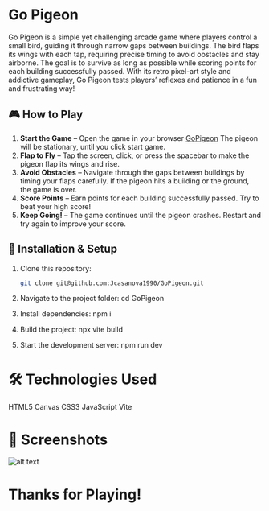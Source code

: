 # Go Pigeon

Go Pigeon is a simple yet challenging arcade game where players control a small bird, guiding it through narrow gaps between buildings. The bird flaps its wings with each tap, requiring precise timing to avoid obstacles and stay airborne. The goal is to survive as long as possible while scoring points for each building successfully passed. With its retro pixel-art style and addictive gameplay, Go Pigeon tests players’ reflexes and patience in a fun and frustrating way!

## 🎮 How to Play

1. **Start the Game** – Open the game in your browser [GoPigeon](http://gopigeon.jeremycasanova.me)
 The pigeon will be stationary, until you click start game.
2. **Flap to Fly** – Tap the screen, click, or press the spacebar to make the pigeon flap its wings and rise.
3. **Avoid Obstacles** – Navigate through the gaps between buildings by timing your flaps carefully. If the pigeon hits a building or the ground, the game is over.
4. **Score Points** – Earn points for each building successfully passed. Try to beat your high score!
5. **Keep Going!** – The game continues until the pigeon crashes. Restart and try again to improve your score.

## 🚀 Installation & Setup

1. Clone this repository:
   ```sh
   git clone git@github.com:Jcasanova1990/GoPigeon.git

2. Navigate to the project folder:
cd GoPigeon

3. Install dependencies:
npm i

4. Build the project:
npx vite build

5. Start the development server:
npm run dev

# 🛠 Technologies Used
HTML5 Canvas
CSS3
JavaScript
Vite

# 📸 Screenshots
![alt text](src/img/ssgop.png)

# Thanks for Playing!